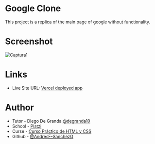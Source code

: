 # Google Clone
This project is a replica of the main page of google without functionality.

# Screenshot

![Captura1](https://github.com/AndresF-SanchezG/proyecto1-cloneGoogle/assets/113924667/0656e2a2-345b-4b83-a2dd-5bbfc8996dfc)

# Links

- Live Site URL: [Vercel deployed app](https://proyecto1-clone-google.vercel.app/)

# Author

- Tutor - Diego De Granda [@degranda10](https://twitter.com/degranda10?t=hnoz6IUoxadjVEQux9Zzdw&s=09)
- School - [Platzi](https://www.platzi.com)
- Curse - [Curso Práctico de HTML y CSS](https://platzi.com/cursos/html-practico/)
- Github - [@AndresF-SanchezG](https://github.com/AndresF-SanchezG)

